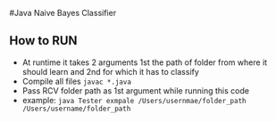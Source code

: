 #Java Naive Bayes Classifier

## How to RUN
* At runtime it takes 2 arguments 1st the path of folder from where it should learn and 2nd for which it has to classify
* Compile all files ```javac *.java```
* Pass RCV folder path as 1st argument while running this code
* example: ```java Tester exmpale /Users/usernmae/folder_path /Users/username/folder_path```
